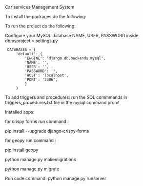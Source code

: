 
Car services Management System


To install the packages,do the following: 

To run the project do the following:

Configure your MySQL database NAME, USER, PASSWORD inside dbmsproject > settings.py

     DATABASES = {   
         'default': {
             'ENGINE': 'django.db.backends.mysql',
             'NAME': '',
             'USER': '',
             'PASSWORD': '',
             'HOST': 'localhost',  
             'PORT': '3306',
             }
         }

To add triggers and procedures:
run the SQL commmands in triggers_procedures.txt file in the mysql command promt 

Installed apps:

for crispy forms
run command :

pip install --upgrade django-crispy-forms

for geopy
run command :

pip install geopy


python manage.py makemigrations

python manage.py migrate

Run code command:
python manage.py runserver
